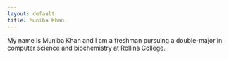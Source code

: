 ```yaml
---
layout: default
title: Muniba Khan
---
```


My name is Muniba Khan and I am a freshman pursuing a double-major in computer science and biochemistry at Rollins College.
